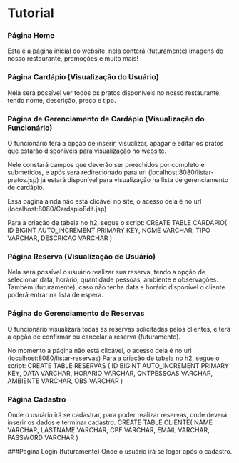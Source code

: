 # Tutorial

### Página Home
Esta é a página inicial do website, nela conterá (futuramente) imagens do
nosso restaurante, promoções e muito mais!

### Página Cardápio (Visualização do Usuário)
Nela será possível ver todos os pratos disponíveis no nosso restaurante,
tendo nome, descrição, preço e tipo.

### Página de Gerenciamento de Cardápio (Visualização do Funcionário)
O funcionário terá a opção de inserir, visualizar, apagar e editar os pratos
que estarão disponivéis para visualização no website.

Nele constará campos que deverão ser preechidos por completo e submetidos, 
e após será redirecionado para url (localhost:8080/listar-pratos.jsp) já 
estará disponível para visualização na lista de gerenciamento de
cardápio. 

Essa página ainda não está clicável no site, o acesso dela é no url
(localhost:8080/CardapioEdit.jsp)

Para a criação de tabela no h2, segue o script:
CREATE TABLE CARDAPIO(
ID BIGINT AUTO_INCREMENT PRIMARY KEY, 
NOME VARCHAR, 
TIPO VARCHAR, 
DESCRICAO VARCHAR
)

### Página Reserva (Visualização de Usuário)
Nela será possível o usuário realizar sua reserva, tendo a opção de selecionar
data, horário, quantidade pessoas, ambiente e observações. Também (futuramente), 
caso não tenha data e horário disponível o cliente poderá entrar na lista de
espera.

### Página de Gerenciamento de Reservas 
O funcionário visualizará todas as reservas solicitadas pelos clientes, e terá
a opção de confirmar ou cancelar a reserva (futuramente).

No momento a página não está clicável, o acesso dela é no url (localhost:8080/listar-reservas)
Para a criação de tabela no h2, segue o script:
CREATE TABLE RESERVAS (
ID BIGINT AUTO_INCREMENT PRIMARY KEY, 
DATA VARCHAR, 
HORARIO VARCHAR, 
QNTPESSOAS VARCHAR, 
AMBIENTE VARCHAR, 
OBS VARCHAR
)

### Página Cadastro 
Onde o usuário irá se cadastrar, para poder realizar reservas, onde deverá 
inserir os dados e terminar cadastro.
CREATE TABLE CLIENTE(
NAME VARCHAR, 
LASTNAME VARCHAR, 
CPF VARCHAR, 
EMAIL VARCHAR,
PASSWORD VARCHAR
)

###Pagina Login (futuramente)
Onde o usuário irá se logar após o cadastro. 
